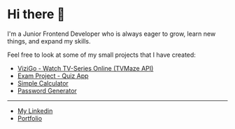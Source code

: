 # Hi there 👋
I'm a Junior Frontend Developer who is always eager to grow, learn new things, and expand my skills.

Feel free to look at some of my small projects that I have created:
* [ViziGo - Watch TV-Series Online (TVMaze API)](https://vizigo.vercel.app/)
* [Exam Project - Quiz App](https://dailyquizine.vercel.app)
* [Simple Calculator](https://calculator-flax-theta.vercel.app)
* [Password Generator](https://password-generator-nu-eight.vercel.app)

*** 
* [My Linkedin](https://www.linkedin.com/in/alexander-lind-2b2934199)
* [Portfolio](https://alexanderlind.vercel.app/)
